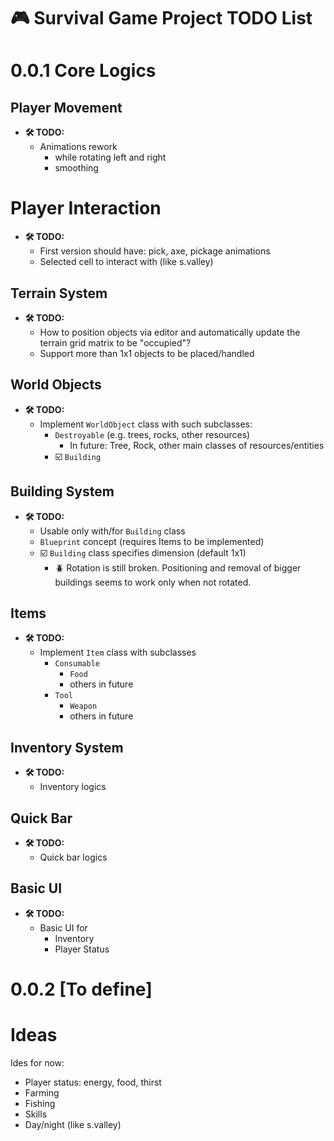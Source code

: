 # **🎮 Survival Game Project TODO List**

# **0.0.1 Core Logics**

## **Player Movement**
- **🛠️ TODO:**
  - Animations rework
    - while rotating left and right
    - smoothing

# **Player Interaction**
- **🛠️ TODO:**
  - First version should have: pick, axe, pickage animations
  - Selected cell to interact with (like s.valley)

## **Terrain System**
- **🛠️ TODO:**
  - How to position objects via editor and automatically update the terrain grid matrix to be "occupied"?
  - Support more than 1x1 objects to be placed/handled
  
## **World Objects**
- **🛠️ TODO:**
  - Implement `WorldObject` class with such subclasses:
    - `Destroyable` (e.g. trees, rocks, other resources)
      - In future: Tree, Rock, other main classes of resources/entities
    - ☑️ `Building`

## **Building System**
- **🛠️ TODO:**
  - Usable only with/for `Building` class
  - `Blueprint` concept (requires Items to be implemented)
  - ☑️ `Building` class specifies dimension (default 1x1)
    - 🪲 Rotation is still broken. Positioning and removal of bigger buildings seems to work only when not rotated.

## **Items**
- **🛠️ TODO:**
  - Implement `Item` class with subclasses
    - `Consumable`
      - `Food`
      - others in future
    - `Tool`
      - `Weapon`
      - others in future
  
## **Inventory System**
- **🛠️ TODO:**
  - Inventory logics

## **Quick Bar**
- **🛠️ TODO:**
  - Quick bar logics

## **Basic UI**
- **🛠️ TODO:**
  - Basic UI for
    - Inventory
    - Player Status


# **0.0.2 [To define]**

# **Ideas**
Ides for now:
- Player status: energy, food, thirst
- Farming
- Fishing
- Skills
- Day/night (like s.valley)